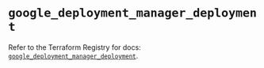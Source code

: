 # `google_deployment_manager_deployment`

Refer to the Terraform Registry for docs: [`google_deployment_manager_deployment`](https://registry.terraform.io/providers/hashicorp/google/6.42.0/docs/resources/deployment_manager_deployment).
